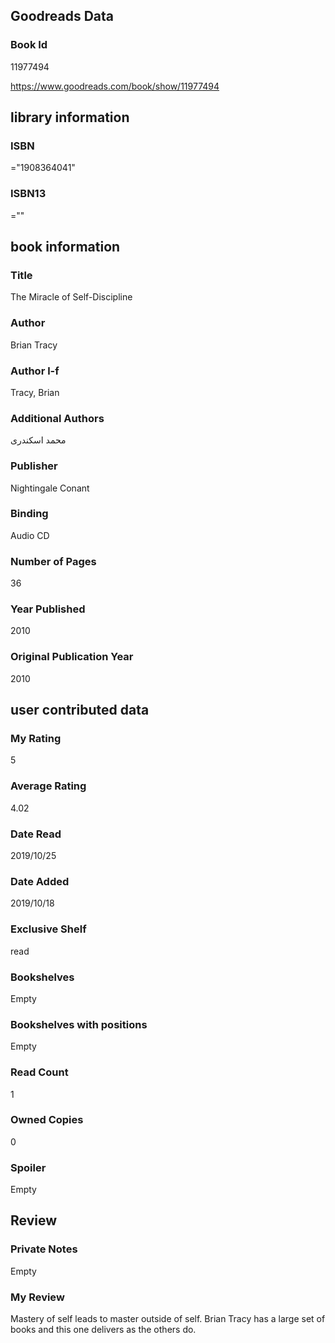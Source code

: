 <!-- This template shows how to bulk convert all columns of data into one markdown file -->
<!-- caveat: substitution key matches column headers from default export. You will get a KeyError if there's a mismatch -->

## Goodreads Data

### Book Id 

11977494

https://www.goodreads.com/book/show/11977494

## library information

### ISBN 
="1908364041"

### ISBN13 
=""

## book information

### Title
The Miracle of Self-Discipline

### Author 
Brian Tracy

### Author l-f 
Tracy, Brian

### Additional Authors
محمد اسکندری

### Publisher 
Nightingale Conant

### Binding
Audio CD

### Number of Pages
36

### Year Published
2010

### Original Publication Year 
2010

## user contributed data

### My Rating
5

### Average Rating
4.02

### Date Read
2019/10/25

### Date Added
2019/10/18

### Exclusive Shelf
read

### Bookshelves
Empty

### Bookshelves with positions
Empty

### Read Count
1

### Owned Copies
0

### Spoiler 
Empty

## Review

### Private Notes
Empty

### My Review
Mastery of self leads to master outside of self. Brian Tracy has a large set of books and this one delivers as the others do.